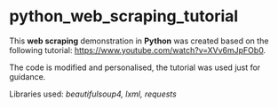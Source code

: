 # python_web_scraping_tutorial

This **web scraping** demonstration in **Python** was created based on the following tutorial: https://www.youtube.com/watch?v=XVv6mJpFOb0.

The code is modified and personalised, the tutorial was used just for guidance.

Libraries used: *beautifulsoup4, lxml, requests*

